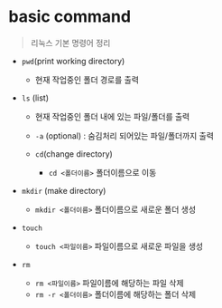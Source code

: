 # basic command
> 리눅스 기본 명령어 정리

- `pwd`(print working directory)
    - 현재 작업중인 폴더 경로를 출력

- `ls` (list)
    - 현재 작업중인 폴더 내에 있는 파일/폴더를 출력
    - `-a` (optional) : 숨김처리 되어있는 파일/폴더까지 출력

    - `cd`(change directory)
        - `cd <폴더이름>` 폴더이름으로 이동

- `mkdir` (make directory)
    - `mkdir <폴더이름>`
    폴더이름으로 새로운 폴더 생성

- `touch`
    - `touch <파일이름>`
    파일이름으로 새로운 파일을 생성

- `rm`
    - `rm <파일이름>`
    파일이름에 해당하는 파일 삭제
    - `rm -r <폴더이름>`
    폴더이름에 해당하는 폴더 삭제

